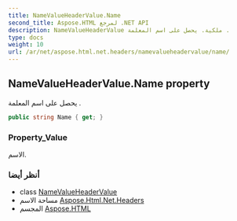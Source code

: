 ```yaml
---
title: NameValueHeaderValue.Name
second_title: Aspose.HTML لمرجع .NET API
description: NameValueHeaderValue ملكية. يحصل على اسم المعلمة .
type: docs
weight: 10
url: /ar/net/aspose.html.net.headers/namevalueheadervalue/name/
---
```

## NameValueHeaderValue.Name property

يحصل على اسم المعلمة .

```csharp
public string Name { get; }
```

### Property_Value

الاسم.

### أنظر أيضا

* class [NameValueHeaderValue](../)
* مساحة الاسم [Aspose.Html.Net.Headers](../../namevalueheadervalue/)
* المجسم [Aspose.HTML](../../../)


